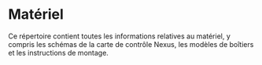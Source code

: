 # Matériel

Ce répertoire contient toutes les informations relatives au matériel, y compris les schémas de la carte de contrôle Nexus, les modèles de boîtiers et les instructions de montage.
